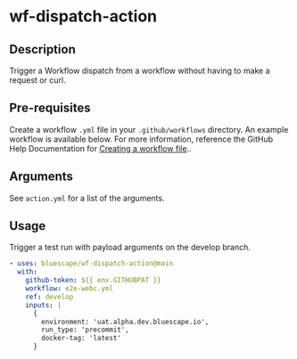 # wf-dispatch-action

## Description

Trigger a Workflow dispatch from a workflow without having to make a request or curl.

## Pre-requisites
Create a workflow `.yml` file in your `.github/workflows` directory. An example workflow is available below. For more information, reference the GitHub Help Documentation for [Creating a workflow file](https://help.github.com/en/articles/configuring-a-workflow#creating-a-workflow-file)..

## Arguments
See `action.yml` for a list of the arguments.

## Usage

Trigger a test run with payload arguments on the develop branch.
```yml
- uses: bluescape/wf-dispatch-action@main
  with:
    github-token: ${{ env.GITHUBPAT }}
    workflow: e2e-webc.yml
    ref: develop
    inputs: |
      { 
        environment: 'uat.alpha.dev.bluescape.io',
        run_type: 'precommit',
        docker-tag: 'latest'
      }
```